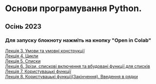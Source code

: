 # Основи програмування Python.
## Осінь 2023
### Для запуску блокноту нажміть на кнопку "Open in Colab"

<a href='https://github.com/svniko/python-fund-2023/blob/main/Lecture3.ipynb'>Лекція 3. Умови та умовні конструкції</a>
<br>
<a href='https://github.com/svniko/python-fund-2023/blob/main/Lecture4.ipynb'>Лекція 4. Цикли</a>
<br>
<a href='https://github.com/svniko/python-fund-2023/blob/main/Lecture5.ipynb'>Лекція 5. Списки</a>
<br>
<a href='https://github.com/svniko/python-fund-2023/blob/main/Lecture6.ipynb'>Лекція 6. Зрізи, спискові включення та вбудовані функції для списків</a>
<br>
<a href='https://github.com/svniko/python-fund-2023/blob/main/Lecture7.ipynb'>Лекція 7. Користувацькі функції</a>
<br>
<a href='https://github.com/svniko/python-fund-2023/blob/main/Lecture8.ipynb'>Лекція 8. Користувацькі функції(Закінчення). Введення в рядки</a>

